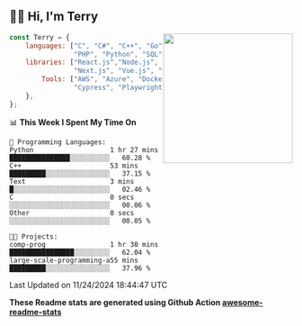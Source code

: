 <h2>👋🏻 Hi, I'm Terry</h2>

<img align='right' src="https://media.giphy.com/media/fkZukR450RQ1qnGaq9/giphy.gif" width="230">

```javascript
const Terry = {
    languages: ["C", "C#", "C++", "Go", "Java", "Javascript",
                "PHP", "Python", "SQL", "Typescript"],
    libraries: ["React.js","Node.js", ".Net", "Express.js",
                "Next.js", "Vue.js", "Astro.js", "CUDA"],
        Tools: ["AWS", "Azure", "Docker🐳", "Git", "Figma",
                "Cypress", "Playwright", "Postman", "Jira"],
    },
};
```
<!--START_SECTION:waka-->
📊 **This Week I Spent My Time On** 

```text
💬 Programming Languages: 
Python                   1 hr 27 mins        ███████████████░░░░░░░░░░   60.28 % 
C++                      53 mins             █████████░░░░░░░░░░░░░░░░   37.15 % 
Text                     3 mins              █░░░░░░░░░░░░░░░░░░░░░░░░   02.46 % 
C                        0 secs              ░░░░░░░░░░░░░░░░░░░░░░░░░   00.06 % 
Other                    0 secs              ░░░░░░░░░░░░░░░░░░░░░░░░░   00.05 % 

🐱‍💻 Projects: 
comp-prog                1 hr 30 mins        ████████████████░░░░░░░░░   62.04 % 
large-scale-programming-a55 mins             █████████░░░░░░░░░░░░░░░░   37.96 % 
```


 Last Updated on 11/24/2024 18:44:47 UTC
<!--END_SECTION:waka-->

**These Readme stats are generated using Github Action [awesome-readme-stats](https://github.com/anmol098/waka-readme-stats)**
